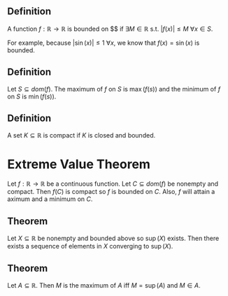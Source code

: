 ## Definition

A function $f: \mathbb{R} \to \mathbb{R}$ is bounded on $$ if $\exists M \in \mathbb{R}$ s.t. $|f(x)|\leq M$ $\forall x \in S$. 

For example, because $|\sin(x)|\leq 1$ $\forall x$, we know that $f(x)=\sin(x)$ is bounded.

## Definition

Let $S \subseteq dom(f)$. The maximum of $f$ on $S$ is $\max(f(s))$ and the minimum of $f$ on $S$ is $\min(f(s))$. 

## Definition

A set $K \subseteq \mathbb{R}$ is compact if $K$ is closed and bounded.

# Extreme Value Theorem

Let $f: \mathbb{R} \to \mathbb{R}$ be a continuous function. Let $C \subseteq dom(f)$ be nonempty and compact. Then $f(C)$ is compact so $f$ is bounded on $C$. Also, $f$ will attain a aximum and a minimum on $C$. 

## Theorem

Let $X \subseteq \mathbb{R}$ be nonempty and bounded above so $\sup(X)$ exists. Then there exists a sequence of elements in $X$ converging to $\sup(X)$. 

## Theorem

Let $A \subseteq \mathbb{R}$. Then $M$ is the maximum of $A$ iff $M = \sup(A)$ and $M \in A$. 
